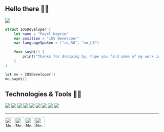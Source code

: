## Hello there 👨‍💻

<picture>
<source media="(prefers-color-scheme: dark)" srcset="https://readme-typing-svg.herokuapp.com?font=Open+Sans&size=18&pause=1000&color=FFFFFF&background=1DFF2600&width=435&height=30&lines=%F0%9F%94%AD+I%E2%80%99m+currently+working+on+something+cool;%F0%9F%8C%B1+I%E2%80%99m+currently+learning+SwiftUI;%F0%9F%93%8D++Love+for+science+and+innovation">
<img src="https://readme-typing-svg.herokuapp.com?font=Open+Sans&size=18&pause=1000&color=0d1117&background=1DFF2600&width=435&height=30&lines=%F0%9F%94%AD+I%E2%80%99m+currently+working+on+something+cool;%F0%9F%8C%B1+I%E2%80%99m+currently+learning+SwiftUI;%F0%9F%93%8D++Love+for+science+and+innovation">
</picture>

```swift
struct IOSDeveloper {
    let name = "Pavel Neprin"
    var position = "iOS Developer"
    var languageSpoken = ["ru_RU", "en_US"]
    
    func sayHi() {
        print("Thanks for dropping by, hope you find some of my work interesting")
    }
}

let me = IOSDeveloper()
me.sayHi()
```

## Technologies & Tools 🏴‍☠️

![](https://img.shields.io/badge/Code-Swift-informational?style=flat&logo=swift&logoColor=white) 
![](https://img.shields.io/badge/OS-Tails-informational?style=flat&logo=tails&logoColor=white) 
![](https://img.shields.io/badge/OS-Kali-informational?style=flat&logo=kali-linux&logoColor=white) 
![](https://img.shields.io/badge/HTB-informational?style=flat&logo=hackthebox&logoColor=white) 
![](https://img.shields.io/badge/IFTTT-informational?style=flat&logo=ifttt&logoColor=white) 
![](https://img.shields.io/badge/Markdown-informational?style=flat&logo=markdown&logoColor=white) 
![](https://img.shields.io/badge/Matrix-informational?style=flat&logo=matrix&logoColor=white) 
![](https://img.shields.io/badge/Monero-informational?style=flat&logo=monero&logoColor=white) 
![](https://img.shields.io/badge/Wireguard-informational?style=flat&logo=wireguard&logoColor=white) 

---
<a href="https://t.me/neprin">
  <img align="left" alt="Neprin's Telegram" width="30px" src="https://ico.now.sh/telegram/4281BE" />
</a>
<a href="https://twitter.com/mrneprin">
  <img align="left" alt="Neprin's Twitter" width="30px" src="https://ico.now.sh/twitter/4281BE" />
</a>
<a href="mailto:durdtpr@protonmail.com">
  <img align="left" alt="Neprin's Mail" width="30px" src="https://ico.now.sh/protonmail/4281BE" />
</a>
<a href="https://matrix.to/#/@durdtpr:matrix.org">
  <img align="left" alt="Neprin's Matrix" width="30px" src="https://ico.now.sh/matrix/4281BE" />
</a>

&nbsp;&nbsp;&nbsp;

<!-- <details><summary>GitHub stats</summary>
<p>

<picture>
    <source media="(prefers-color-scheme: dark)" srcset="https://streak-stats.demolab.com?user=Neprin&theme=onedark&hide_border=true" />
    <img src="https://streak-stats.demolab.com?user=Neprin&hide_border=true" />
</picture>
<picture>
    <source media="(prefers-color-scheme: dark)" srcset="https://github-readme-stats.vercel.app/api?username=neprin&theme=onedark&show_icons=true&hide_border=true" />
    <img src="https://github-readme-stats.vercel.app/api?username=neprin&theme=default&show_icons=true&hide_border=true" />
</picture>

<picture>
    <source media="(prefers-color-scheme: dark)" srcset="https://github-readme-stats.vercel.app/api/top-langs/?username=neprin&layout=compact&theme=onedark&hide_border=true" />
    <img src="https://github-readme-stats.vercel.app/api/top-langs/?username=neprin&layout=compact&theme=default&hide_border=true" />
</picture>

<p align="left"> <img src="https://komarev.com/ghpvc/?username=neprin&label=Profile%20views&color=0e75b6&style=flat" alt="neprin" /> </p>
</details> -->

<!---
neprin/neprin is a ✨ special ✨ repository because its `README.md` (this file) appears on your GitHub profile.
You can click the Preview link to take a look at your changes.
--->
